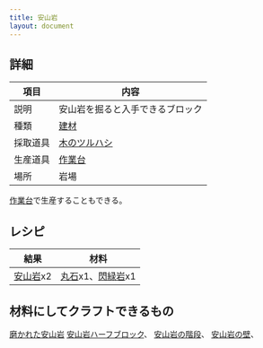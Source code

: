```yaml
---
title: 安山岩
layout: document
---
```

## 詳細

|項目|内容|
|---|---|
|説明|安山岩を掘ると入手できるブロック|
|種類|[建材](建材)|
|採取道具|[木のツルハシ](木のツルハシ)|
|生産道具|[作業台](作業台)|
|場所|岩場|

[作業台](作業台)で生産することもできる。

## レシピ

|結果|材料|
|---|---|
|[安山岩](安山岩)x2|[丸石](丸石)x1、[閃緑岩](閃緑岩)x1|


## 材料にしてクラフトできるもの

[磨かれた安山岩](磨かれた安山岩)
[安山岩ハーフブロック](安山岩ハーフブロック)、
[安山岩の階段](安山岩の階段)、
[安山岩の壁](安山岩の壁)、
